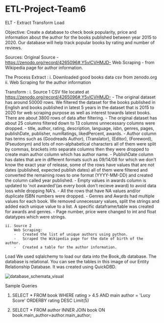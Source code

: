 # ETL-Project-Team6

ELT - Extract Transform Load

Objective:
Create a database to check book popularity, price and information about the author for the books published between year 2015 to 2020. Our database will help track popular books by rating and number of reviews. 

Sources:
Original Source - https://zenodo.org/record/4265096#.Y5vlCVHMJD-
Web Scraping - from Wikipedia page for author information.

The Process
Extract :
    i.	Downloaded good books data csv from zenodo.org
    ii.	Web Scraping for the author information


Transform :
    i.	Source 1 CSV file located at 
        https://zenodo.org/record/4265096#.Y5vlCVHMJD-
        -	The original dataset has around 50000 rows. We filtered the dataset for the books published in English and books published in latest 5 years in             the dataset that is 2015 to 2020 for web scraping purpose as well as interest towards latest books. There are about 3800 rows of data after                 filtering.
        -	The original dataset has about 25 columns filtered down to 13 columns unnecessary columns were dropped.
        -	title, author, rating, description, language, isbn, genres, pages, publishDate, publisher, numRatings, likedPercent, awards.
        -	Author column has terms such as (Goodreads Author), (Translator), (Editor), (Foreword), (Pseudonym) and lots of non-alphabetical characters all of them were split by commas, brackets into separate columns then they were dropped to create main author column which has author name.
        -	PublishDate column has dates that are in different formats such as 09/14/08 for which we don’t know the exact year of release, some of the rows have values that are not dates (published, expected publish dates) all of them were filtered and converted the remaining rows to one format (YYYY-MM-DD) and created the column called year published.
        -   Empty values in awards column is updated to 'not awarded'(as every book don't recieve award) to avoid data loss while dropping NA's.
        -	All the rows that have NA values and/or duplicate ISBN numbers were dropped.
        -	Genres and Awards had multiple values for each book. We removed unnecessary values, split the strings and added each unique value to a list. A specific dataframe/table was created for awards and genres.
        -   Page number, price were changed to int and float datatypes which were strings.

    ii.	Source 2
        Web Scraping:
        -	Created the list of unique authors using python.
        -	Scraped the Wikipedia page for the date of birth of the author.
        -	Created a table for the author information.


Load
We used sqlalchemy to load our data into the Book_db database. The database is relational. You can see the tables in this image of our Entity Relationship Database. It was created using QuickDBD.

![database_schemata_visual](https://user-images.githubusercontent.com/113364137/209022859-a17e3b16-54c4-427e-9fbc-b63a4d0215f9.png)

Sample Queries
1. SELECT *
FROM book
WHERE rating > 4.5 AND main author = 'Lucy Score'
ORDERBY rating DESC
Limit(5)

2. SELECT *
FROM author
INNER JOIN book ON book.main_author=author.main_author;


